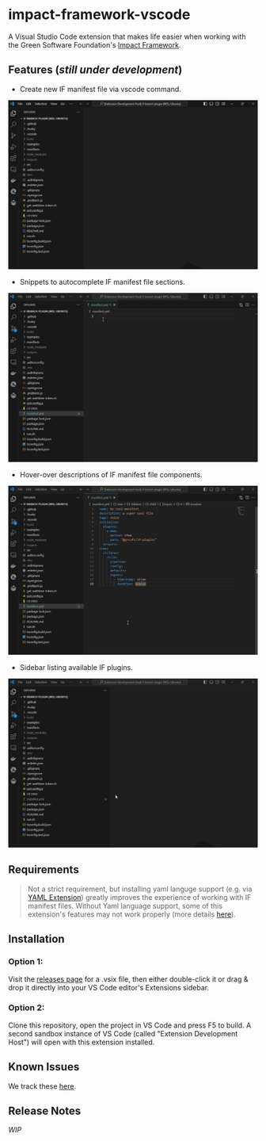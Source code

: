 # impact-framework-vscode

A Visual Studio Code extension that makes life easier when working with the Green Software Foundation's [Impact Framework](https://if.greensoftware.foundation/).

## Features (_still under development_)

- Create new IF manifest file via vscode command. 

![create impact framework manifest file command](static/vscode-create-if-manifest-cmd.gif "Create Manifest Command")

- Snippets to autocomplete IF manifest file sections.

![create impact framework manifest file snippet](static/vscode-create-if-manifest-snippet.gif "Create Manifest Snippet")

- Hover-over descriptions of IF manifest file components.

![impact framework manifest file hover-over descriptions](static/vscode-if-manifest-hover-descriptions.gif "Manifest Hover-over Descriptions")

- Sidebar listing available IF plugins.

![impact framework plugins sidebar](static/vscode-if-plugins-sidebar.gif "Plugins Sidebar")

## Requirements

> Not a strict requirement, but installing yaml languge support (e.g. via [YAML Extension](https://marketplace.visualstudio.com/items?itemName=redhat.vscode-yaml)) greatly improves the experience of working with IF manifest files. Without Yaml language support, some of this extension's features may not work properly (more details [here](https://github.com/andrew-woosnam/impact-framework-vscode/issues/8)).

## Installation

### Option 1:
Visit the [releases page](https://github.com/andrew-woosnam/impact-framework-vscode/releases) for a .vsix file, then either double-click it or drag & drop it directly into your VS Code editor's Extensions sidebar.

### Option 2:
Clone this repository, open the project in VS Code and press F5 to build. A second sandbox instance of VS Code (called "Extension Development Host") will open with this extension installed.

## Known Issues

We track these [here](https://github.com/andrew-woosnam/impact-framework-vscode/issues).

## Release Notes

_WIP_


